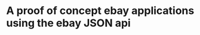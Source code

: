 A proof of concept ebay applications using the ebay JSON api
============================================================
